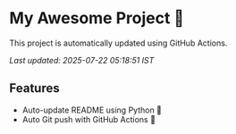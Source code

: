 # My Awesome Project 🚀

This project is automatically updated using GitHub Actions.

_Last updated: 2025-07-22 05:18:51 IST_

## Features
- Auto-update README using Python 🐍
- Auto Git push with GitHub Actions 🤖
